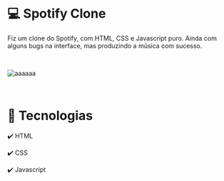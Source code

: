 # 💻 Spotify Clone

Fiz um clone do Spotify, com HTML, CSS e Javascript puro. Ainda com alguns bugs na interface, mas produzindo a música com sucesso.

<br>

![aaaaaa](https://user-images.githubusercontent.com/66878007/152590910-0db72240-fd54-42b2-a24f-e3b1c0d25935.gif)

<br>

# 🚀 Tecnologias

<p>✔️ HTML</p>
<p>✔️ CSS</p>
<p>✔️ Javascript</p>
